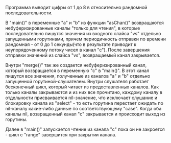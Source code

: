 Программа выводит цифры от 1 до 8 в относительно рандомной последовательности.

В "main()" в переменные "a" и "b" из функции "asChan()" возвращаются небуферизированные каналы "только для чтения", в которые последовательно пишутся значения из входного слайса "vs" отдельно запущенными горутинами, причем периодичность отправки по времени рандомная - от 0 до 1 секунды(что в результате приводит к неупорядоченному потоку чисел в канал "c"). После завершения отправки значений из слайса "vs", возвращаемый канал закрывается.

Внутри "merge()" так же создается небуферизированный канал, который возвращается в переменную "с" в "main()". В этот канал пишутся все значения, полученные из каналов "a" и "b" отдельно запущенной горутиной-слушателем. Внутри слушателя работает бесконечный цикл, который читает из предоставленных каналов. Как только каналы закрываются и из них все прочитано, каждому каналу в отдельности присваивается nil-значение, что исключает слушание и блокировку канала из "select" - то есть горутина перестает ожидать по nil-каналу какие-либо данные по соответствующему "case". Когда оба каналы nil, возвращенный канал "c" закрывается и происходит выход из горутины.

Далее в "main()" запускается чтение из канала "c" пока он не закроется - цикл c "range" завершится при закрытии канала.